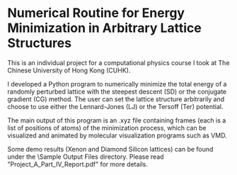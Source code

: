 # Numerical Routine for Energy Minimization in Arbitrary Lattice Structures
This is an individual project for a computational physics course I took at The Chinese University of Hong Kong (CUHK).

I developed a Python program to numerically minimize the total energy of a randomly perturbed lattice with the steepest descent (SD) or the conjugate gradient (CG) method. The user can set the lattice structure arbitrarily and choose to use either the Lennard-Jones (LJ) or the Tersoff (Ter) potential.

The main output of this program is an .xyz file containing frames (each is a list of positions of atoms) of the minimization process, which can be visualized and animated by molecular visualization programs such as VMD.

Some demo results (Xenon and Diamond Silicon lattices) can be found under the \Sample Output Files directory. Please read "Project_A_Part_IV_Report.pdf" for more details.
